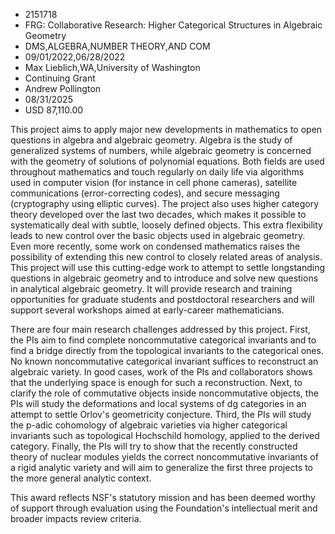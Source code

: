 
* 2151718
* FRG: Collaborative Research: Higher Categorical Structures in Algebraic Geometry
* DMS,ALGEBRA,NUMBER THEORY,AND COM
* 09/01/2022,06/28/2022
* Max Lieblich,WA,University of Washington
* Continuing Grant
* Andrew Pollington
* 08/31/2025
* USD 87,110.00

This project aims to apply major new developments in mathematics to open
questions in algebra and algebraic geometry. Algebra is the study of generalized
systems of numbers, while algebraic geometry is concerned with the geometry of
solutions of polynomial equations. Both fields are used throughout mathematics
and touch regularly on daily life via algorithms used in computer vision (for
instance in cell phone cameras), satellite communications (error-correcting
codes), and secure messaging (cryptography using elliptic curves). The project
also uses higher category theory developed over the last two decades, which
makes it possible to systematically deal with subtle, loosely defined objects.
This extra flexibility leads to new control over the basic objects used in
algebraic geometry. Even more recently, some work on condensed mathematics
raises the possibility of extending this new control to closely related areas of
analysis. This project will use this cutting-edge work to attempt to settle
longstanding questions in algebraic geometry and to introduce and solve new
questions in analytical algebraic geometry. It will provide research and
training opportunities for graduate students and postdoctoral researchers and
will support several workshops aimed at early-career mathematicians.

There are four main research challenges addressed by this project. First, the
PIs aim to find complete noncommutative categorical invariants and to find a
bridge directly from the topological invariants to the categorical ones. No
known noncommutative categorical invariant suffices to reconstruct an algebraic
variety. In good cases, work of the PIs and collaborators shows that the
underlying space is enough for such a reconstruction. Next, to clarify the role
of commutative objects inside noncommutative objects, the PIs will study the
deformations and local systems of dg categories in an attempt to settle Orlov's
geometricity conjecture. Third, the PIs will study the p-adic cohomology of
algebraic varieties via higher categorical invariants such as topological
Hochschild homology, applied to the derived category. Finally, the PIs will try
to show that the recently constructed theory of nuclear modules yields the
correct noncommutative invariants of a rigid analytic variety and will aim to
generalize the first three projects to the more general analytic context.

This award reflects NSF's statutory mission and has been deemed worthy of
support through evaluation using the Foundation's intellectual merit and broader
impacts review criteria.
